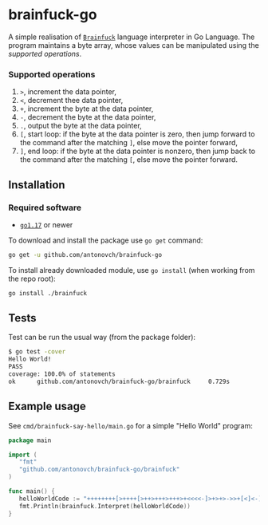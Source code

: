 # brainfuck-go
A simple realisation of [`Brainfuck`](https://en.wikipedia.org/wiki/Brainfuck) language interpreter in Go Language.
The program maintains a byte array, whose values can be manipulated using the _supported operations_.

### Supported operations

1. `>`, increment the data pointer,
2. `<`, decrement thee data pointer,
3. `+`, increment the byte at the data pointer,
4. `-`, decrement the byte at the data pointer,
5. `.`, output the byte at the data pointer,
6. `[`, start loop: if the byte at the data pointer is zero, then jump forward to the command after the matching `]`, 
   else move the pointer forward,
7. `]`, end loop: if the byte at the data pointer is nonzero, then jump back to the command after the matching `[`,
   else move the pointer forward.

## Installation
### Required software
* [`go1.17`](https://go.dev/dl/) or newer

To download and install the package use `go get` command:
```bash
go get -u github.com/antonovch/brainfuck-go
```
To install already downloaded module, use `go install` (when working from the repo root):
```bash
go install ./brainfuck
```

## Tests
Test can be run the usual way (from the package folder):
```bash
$ go test -cover
Hello World!
PASS
coverage: 100.0% of statements
ok      github.com/antonovch/brainfuck-go/brainfuck     0.729s
```

## Example usage
See `cmd/brainfuck-say-hello/main.go` for a simple "Hello World" program:

```go
package main

import (
   "fmt"
   "github.com/antonovch/brainfuck-go/brainfuck"
)

func main() {
   helloWorldCode := "++++++++[>++++[>++>+++>+++>+<<<<-]>+>+>->>+[<]<-]>>.>---.+++++++..+++.>>.<-.<.+++.------.--------.>>+.>++."
   fmt.Println(brainfuck.Interpret(helloWorldCode))
}
```
